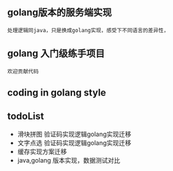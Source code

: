 
## golang版本的服务端实现
    处理逻辑同java，只是换成golang实现，感受下不同语言的差异性，

## golang 入门级练手项目
    欢迎贡献代码

## coding in golang style 

## todoList
- 滑块拼图 验证码实现逻辑golang实现迁移
- 文字点选 验证码实现逻辑golang实现迁移
- 缓存实现方案迁移
- java,golang 版本实现，数据测试对比
